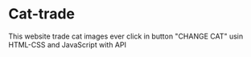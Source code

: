# Cat-trade
This website trade cat images ever click in button "CHANGE CAT" usin HTML-CSS and JavaScript with API  
